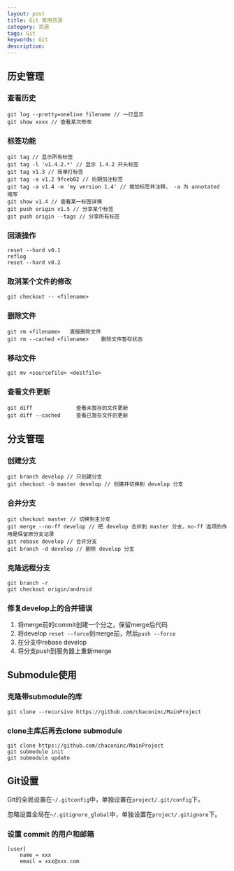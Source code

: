 ```yaml
---
layout: post
title: Git 常用资源
category: 资源
tags: Git
keywords: Git
description: 
---
```


## 历史管理

### 查看历史

    git log --pretty=oneline filename // 一行显示
    git show xxxx // 查看某次修改

### 标签功能
    
    git tag // 显示所有标签
    git tag -l 'v1.4.2.*' // 显示 1.4.2 开头标签
    git tag v1.3 // 简单打标签   
    git tag -a v1.2 9fceb02 // 后期加注标签
    git tag -a v1.4 -m 'my version 1.4' // 增加标签并注释， -a 为 annotated 缩写
    git show v1.4 // 查看某一标签详情
    git push origin v1.5 // 分享某个标签
    git push origin --tags // 分享所有标签

### 回滚操作
    reset --hard v0.1
    reflog
    reset --hard v0.2

### 取消某个文件的修改
    git checkout -- <filename>

### 删除文件
    git rm <filename>   直接删除文件
    git rm --cached <filename>    删除文件暂存状态

### 移动文件
    git mv <sourcefile> <destfile>

### 查看文件更新
    git diff              查看未暂存的文件更新 
    git diff --cached     查看已暂存文件的更新 

## 分支管理

### 创建分支
    
    git branch develop // 只创建分支
    git checkout -b master develop // 创建并切换到 develop 分支

### 合并分支

    git checkout master // 切换到主分支
    git merge --no-ff develop // 把 develop 合并到 master 分支，no-ff 选项的作用是保留原分支记录
    git rebase develop // 合并分支
    git branch -d develop // 删除 develop 分支

### 克隆远程分支
    git branch -r
    git checkout origin/android

### 修复develop上的合并错误

1. 将merge前的commit创建一个分之，保留merge后代码
2. 将develop `reset --force`到merge前，然后`push --force`
3. 在分支中rebase develop
4. 将分支push到服务器上重新merge

## Submodule使用

### 克隆带submodule的库

    git clone --recursive https://github.com/chaconinc/MainProject

### clone主库后再去clone submodule

    git clone https://github.com/chaconinc/MainProject
    git submodule init
    git submodule update
    
## Git设置

Git的全局设置在`~/.gitconfig`中，单独设置在`project/.git/config`下。

忽略设置全局在`~/.gitignore_global`中，单独设置在`project/.gitignore`下。

### 设置 commit 的用户和邮箱

```
[user]
    name = xxx
    email = xxx@xxx.com
```